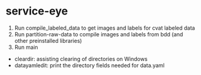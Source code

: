 # service-eye

1. Run compile_labeled_data to get images and labels for cvat labeled data
2. Run partition-raw-data to compile images and labels from bdd (and other preinstalled libraries)
3. Run main

- cleardir: assisting clearing of directories on Windows
- datayamledit: print the directory fields needed for data.yaml
